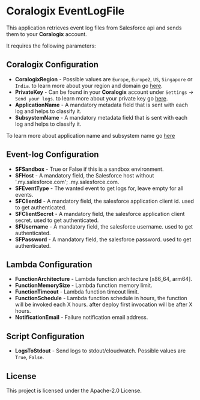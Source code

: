 # Coralogix EventLogFile 

This application retrieves event log files from Salesforce api and sends them to your **Coralogix** account.

It requires the following parameters:

## Coralogix Configuration
* **CoralogixRegion** - Possible values are `Europe`, `Europe2`, `US`, `Singapore` or `India`. to learn more about your region and domain go [here](https://coralogix.com/docs/coralogix-domain/).
* **PrivateKey** - Can be found in your **Coralogix** account under `Settings` -> `Send your logs`. to learn more about your private key go [here](https://coralogix.com/docs/private-key/).
* **ApplicationName** - A mandatory metadata field that is sent with each log and helps to classify it.
* **SubsystemName** - A mandatory metadata field that is sent with each log and helps to classify it.  
  
To learn more about application name and subsystem name go [here](https://coralogix.com/docs/application-and-subsystem-names/)

## Event-log Configuration

* **SFSandbox** -  True or False if this is a sandbox environment.
* **SFHost** - A mandatory field, the Salesforce host without '.my.salesforce.com'; <SF-HOST>.my.salesforce.com.
* **SFEventType** - The wanted event to get logs for, leave empty for all events.
* **SFClientId** -  A mandatory field, the salesforce application client id. used to get authenticated.
* **SFClientSecret** - A mandatory field, the salesforce application client secret. used to get authenticated.
* **SFUsername** - A mandatory field, the salesforce username. used to get authenticated.
* **SFPassword** - A mandatory field, the salesforce password. used to get authenticated.
    
## Lambda Configuration

* **FunctionArchitecture** - Lambda function architecture [x86_64, arm64].
* **FunctionMemorySize** - Lambda function memory limit.
* **FunctionTimeout** - Lambda function timeout limit.
* **FunctionSchedule** - Lambda function schedule in hours, the function will be invoked each X hours. after deploy first invocation will be after X hours.
* **NotificationEmail** - Failure notification email address.

## Script Configuration

* **LogsToStdout** - Send logs to stdout/cloudwatch. Possible values are `True`, `False`.

## License

This project is licensed under the Apache-2.0 License.
